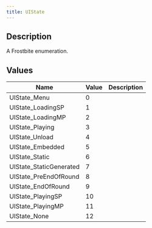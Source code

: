```yaml
---
title: UIState
---
```

## Description

A Frostbite enumeration.

## Values

| Name                     | Value | Description |
| ------------------------ | ----- | ----------- |
| UIState\_Menu            | 0     |             |
| UIState\_LoadingSP       | 1     |             |
| UIState\_LoadingMP       | 2     |             |
| UIState\_Playing         | 3     |             |
| UIState\_Unload          | 4     |             |
| UIState\_Embedded        | 5     |             |
| UIState\_Static          | 6     |             |
| UIState\_StaticGenerated | 7     |             |
| UIState\_PreEndOfRound   | 8     |             |
| UIState\_EndOfRound      | 9     |             |
| UIState\_PlayingSP       | 10    |             |
| UIState\_PlayingMP       | 11    |             |
| UIState\_None            | 12    |             |
